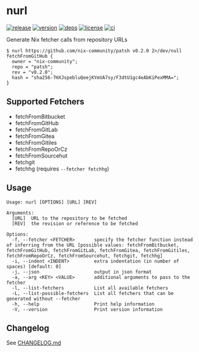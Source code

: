 # nurl

[![release](https://img.shields.io/github/v/release/nix-community/nurl?logo=github&style=flat-square)](https://github.com/nix-community/nurl/releases)
[![version](https://img.shields.io/crates/v/nurl?logo=rust&style=flat-square)][crate]
[![deps](https://deps.rs/repo/github/nix-community/nurl/status.svg?style=flat-square&compact=true)](https://deps.rs/repo/github/nix-community/nurl)
[![license](https://img.shields.io/badge/license-MPL--2.0-blue?style=flat-square)](https://www.mozilla.org/en-US/MPL/2.0)
[![ci](https://img.shields.io/github/actions/workflow/status/nix-community/nurl/ci.yml?label=ci&logo=github-actions&style=flat-square)](https://github.com/nix-community/nurl/actions?query=workflow:ci)

Generate Nix fetcher calls from repository URLs

```console
$ nurl https://github.com/nix-community/patsh v0.2.0 2>/dev/null
fetchFromGitHub {
  owner = "nix-community";
  repo = "patsh";
  rev = "v0.2.0";
  hash = "sha256-7HXJspebluQeejKYmVA7sy/F3dtU1gc4eAbKiPexMMA=";
}
```

## Supported Fetchers

- fetchFromBitbucket
- fetchFromGitHub
- fetchFromGitLab
- fetchFromGitea
- fetchFromGitiles
- fetchFromRepoOrCz
- fetchFromSourcehut
- fetchgit
- fetchhg (requires `--fetcher fetchhg`)

## Usage

```
Usage: nurl [OPTIONS] [URL] [REV]

Arguments:
  [URL]  URL to the repository to be fetched
  [REV]  the revision or reference to be fetched

Options:
  -f, --fetcher <FETCHER>       specify the fetcher function instead of inferring from the URL [possible values: fetchFromBitbucket, fetchFromGitHub, fetchFromGitLab, fetchFromGitea, fetchFromGitiles, fetchFromRepoOrCz, fetchFromSourcehut, fetchgit, fetchhg]
  -i, --indent <INDENT>         extra indentation (in number of spaces) [default: 0]
  -j, --json                    output in json format
  -a, --arg <KEY> <VALUE>       additional arguments to pass to the fetcher
  -l, --list-fetchers           List all available fetchers
  -L, --list-possible-fetchers  List all fetchers that can be generated without --fetcher
  -h, --help                    Print help information
  -V, --version                 Print version information
```

## Changelog

See [CHANGELOG.md](CHANGELOG.md)

[crate]: https://crates.io/crates/nurl
